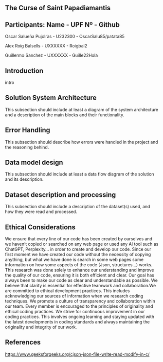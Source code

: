 The Curse of Saint Papadiamantis
---

Participants: Name - UPF Nº - Github
--
Oscar Salueña Pujolràs    -  U232300  - OscarSalu85/patata85

Alex Roig Balsells        -  UXXXXXX  - Roigbal2

Guillermo Sanchez         -  UXXXXXX  - Guille22Hola


Introduction
---
intro

Solution System Architecture
---
This subsection should include at least a diagram of the system architecture and a description of the main blocks and their functionality.

Error Handling
---
This subsection should describe how errors were handled in the project and the reasoning behind.

Data model design
---
This subsection should include at least a data flow diagram of the solution and its description.

Dataset description and processing
---
This subsection should include a description of the dataset(s) used, and how they were read and processed.

Ethical Considerations
---
We ensure that every line of our code has been created by ourselves and we haven’t copied or searched on any web page or used any AI tool such as ChatGPT, Perplexity… in order to create and develop our code. Since our first moment we have created our code without the necessity of copying anything, but what we have done is search in some web pages some information on how some aspects of the code (Json, structures…) works. This research was done solely to enhance our understanding and improve the quality of our code, ensuring it is both efficient and clear. Our goal has always been to make our code as clear and understandable as possible. We believe that clarity is essential for effective teamwork and collaboration.We are committed to ethical development practices. This includes acknowledging our sources of information when we research coding techniques. We promote a culture of transparency and collaboration within our team. Every member is encouraged to the principles of originality and ethical coding practices. We strive for continuous improvement in our coding practices. This involves ongoing learning and staying updated with the latest developments in coding standards and always maintaining the originality and integrity of our work.

References
---

https://www.geeksforgeeks.org/cjson-json-file-write-read-modify-in-c/
